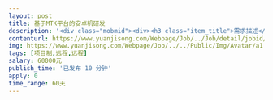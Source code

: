 ```yaml
---                
layout: post       
title: 基于MTK平台的安卓机研发           
description: '<div class="mobmid"><div><h3 class="item_title">需求描述</h3><p>硬件需求说明书<br/>1、4G全网通安卓系统主机（不含外壳）；<br/>2、防水接口设计；<br/>3、功能按键（开关机、拍摄、自定义1、2）；<br/>4、运行指示（开机、电量、网络、APP运行状态）；<br/>5、USB摄像机接口（1路，五芯航空头），充电&amp;传感接口（1路，9芯航空头：2芯充电、4芯供电485、3芯非供电传感）；<br/>6、CPU性能：4核1.5GHz以上；<br/>7、RAM 2G+ROM 16G，支持128G存储扩展；<br/>8、板载蓝牙、WIFI、FM、GPS；<br/>9、内置600~1000mAh安全电池；<br/>10、防水喇叭、防水MIC咪头；<br/>11、耳麦防水接口；<br/>12、启动的时候自动启动客户 app ，启动时直接由启动 LOG 跳转到客户的 APP 程序，中间不应该有其它界面出现；<br/>13、屏蔽调用提示，开放Root 权限；<br/>14、提供安卓标准设备的 API 接口，提供非标设备，比如特殊物理按键、指示灯的 API 接口；<br/>15、调试屏及接口设计，触控；<br/>16、核心板尺寸:L50mm*W42mm*H3mm；<br/>17、外围版暂定[暂定]长宽:L58mm*W45mm，高度由接口器件依据空间结构图合理布局；需要摆件后确认尺寸。<br/> <br/> <br/>500件需求</p></div><!--info end--></div>'     
contenturl: https://www.yuanjisong.com/Webpage/Job/../Job/detail/jobid/101508      
img: https://www.yuanjisong.com/Webpage/Job/../../Public/Img/Avatar/a1.jpg             
tags: [项目制,远程,远程]            
salary: 60000元          
publish_time: '已发布 10 分钟'         
apply: 0                   
time_range: 60天              
---                 
```

